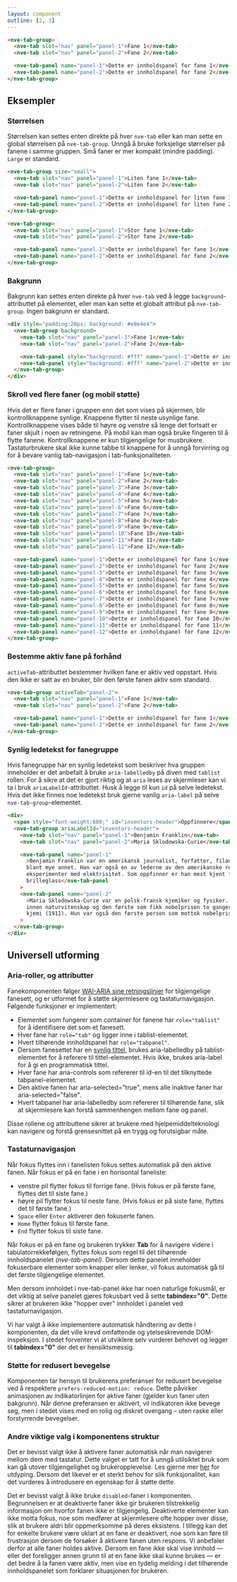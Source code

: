 ```yaml
---
layout: component
outline: [2, 3]
---
```


<CodeExamplePreview>

```html
<nve-tab-group>
  <nve-tab slot="nav" panel="panel-1">Fane 1</nve-tab>
  <nve-tab slot="nav" panel="panel-2">Fane 2</nve-tab>

  <nve-tab-panel name="panel-1">Dette er innholdspanel for fane 1</nve-tab-panel>
  <nve-tab-panel name="panel-2">Dette er innholdspanel for fane 2</nve-tab-panel>
</nve-tab-group>
```

</CodeExamplePreview>

## Eksempler

### Størrelsen

Størrelsen kan settes enten direkte på hver `nve-tab` eller kan man sette en global størrelsen på `nve-tab-group`.
Unngå å bruke forksjelige størrelser på fanene i samme gruppen. Små faner er mer kompakt (mindre padding).
`Large` er standard.

<CodeExamplePreview>

```html
<nve-tab-group size="small">
  <nve-tab slot="nav" panel="panel-1">Liten fane 1</nve-tab>
  <nve-tab slot="nav" panel="panel-2">Liten fane 2</nve-tab>

  <nve-tab-panel name="panel-1">Dette er innholdspanel for liten fane 1</nve-tab-panel>
  <nve-tab-panel name="panel-2">Dette er innholdspanel for liten fane 2</nve-tab-panel>
</nve-tab-group>

<nve-tab-group>
  <nve-tab slot="nav" panel="panel-1">Stor fane 1</nve-tab>
  <nve-tab slot="nav" panel="panel-2">Stor fane 2</nve-tab>

  <nve-tab-panel name="panel-1">Dette er innholdspanel for fane 1</nve-tab-panel>
  <nve-tab-panel name="panel-2">Dette er innholdspanel for fane 2</nve-tab-panel>
</nve-tab-group>
```

</CodeExamplePreview>

### Bakgrunn

Bakgrunn kan settes enten direkte på hver `nve-tab` ved å legge `background`-attributtet på elementet, eller man kan sette et globalt attribut på `nve-tab-group`.
Ingen bakgrunn er standard.

<CodeExamplePreview>

```html
<div style="padding:20px; background: #e8e4e4">
  <nve-tab-group background>
    <nve-tab slot="nav" panel="panel-1">Fane 1</nve-tab>
    <nve-tab slot="nav" panel="panel-2">Fane 2</nve-tab>

    <nve-tab-panel style="background: #fff" name="panel-1">Dette er innholdspanel for fane 1</nve-tab-panel>
    <nve-tab-panel style="background: #fff" name="panel-2">Dette er innholdspanel for fane 2</nve-tab-panel>
  </nve-tab-group>
</div>
```

</CodeExamplePreview>

### Skroll ved flere faner (og mobil støtte)

Hvis det er flere faner i gruppen enn det som vises på skjermen, blir kontrollknappene synlige. Knappene flytter til neste usynlige fane. Kontrollknappene vises både til høyre og venstre så lenge det fortsatt er faner skjult i noen av retningene.
På mobil kan man også bruke fingeren til å flytte fanene.
<nve-message-card variant="warning" label="Obs!" size="compact">
Kontrollknappene er kun tilgjengelige for musbrukere. Tastaturbrukere skal ikke kunne tabbe til knappene for å unngå forvirring og for å bevare vanlig tab-navigasjon i tab-funksjonaliteten.
</nve-message-card>

<CodeExamplePreview>

```html
<nve-tab-group>
  <nve-tab slot="nav" panel="panel-1">Fane 1</nve-tab>
  <nve-tab slot="nav" panel="panel-2">Fane 2</nve-tab>
  <nve-tab slot="nav" panel="panel-3">Fane 3</nve-tab>
  <nve-tab slot="nav" panel="panel-4">Fane 4</nve-tab>
  <nve-tab slot="nav" panel="panel-5">Fane 5</nve-tab>
  <nve-tab slot="nav" panel="panel-6">Fane 6</nve-tab>
  <nve-tab slot="nav" panel="panel-7">Fane 7</nve-tab>
  <nve-tab slot="nav" panel="panel-8">Fane 8</nve-tab>
  <nve-tab slot="nav" panel="panel-9">Fane 9</nve-tab>
  <nve-tab slot="nav" panel="panel-10">Fane 10</nve-tab>
  <nve-tab slot="nav" panel="panel-11">Fane 11</nve-tab>
  <nve-tab slot="nav" panel="panel-12">Fane 12</nve-tab>

  <nve-tab-panel name="panel-1">Dette er innholdspanel for fane 1</nve-tab-panel>
  <nve-tab-panel name="panel-2">Dette er innholdspanel for fane 2</nve-tab-panel>
  <nve-tab-panel name="panel-3">Dette er innholdspanel for fane 3</nve-tab-panel>
  <nve-tab-panel name="panel-4">Dette er innholdspanel for fane 4</nve-tab-panel>
  <nve-tab-panel name="panel-5">Dette er innholdspanel for fane 5</nve-tab-panel>
  <nve-tab-panel name="panel-6">Dette er innholdspanel for fane 6</nve-tab-panel>
  <nve-tab-panel name="panel-7">Dette er innholdspanel for fane 7</nve-tab-panel>
  <nve-tab-panel name="panel-8">Dette er innholdspanel for fane 8</nve-tab-panel>
  <nve-tab-panel name="panel-9">Dette er innholdspanel for fane 9</nve-tab-panel>
  <nve-tab-panel name="panel-10">Dette er innholdspanel for fane 10</nve-tab-panel>
  <nve-tab-panel name="panel-11">Dette er innholdspanel for fane 11</nve-tab-panel>
  <nve-tab-panel name="panel-12">Dette er innholdspanel for fane 12</nve-tab-panel>
</nve-tab-group>
```

</CodeExamplePreview>

### Bestemme aktiv fane på forhånd

`activeTab`-attributtet bestemmer hvilken fane er aktiv ved oppstart. Hvis den ikke er satt av en bruker, blir den første
fanen aktiv som standard.

<CodeExamplePreview>

```html
<nve-tab-group activeTab="panel-2">
  <nve-tab slot="nav" panel="panel-1">Fane 1</nve-tab>
  <nve-tab slot="nav" panel="panel-2">Fane 2</nve-tab>

  <nve-tab-panel name="panel-1">Dette er innholdspanel for fane 1</nve-tab-panel>
  <nve-tab-panel name="panel-2">Dette er innholdspanel for fane 2</nve-tab-panel>
</nve-tab-group>
```

</CodeExamplePreview>

### Synlig ledetekst for fanegruppe

Hvis fanegruppe har en synlig ledetekst som beskriver hva gruppen inneholder er det anbefalt å bruke `aria-labelledby` på diven med `tablist` rollen. For å sikre at det er gjort riktig og at `aria` leses av skjermleser kan vi ta i bruk `ariaLabelId`-attributtet. Husk å legge til kun `id` på selve ledetekst. Hvis det ikke finnes noe ledetekst bruk gjerne vanlig
`aria-label` på selve `nve-tab-group`-elementet.

<CodeExamplePreview>

```html
<div>
  <span style="font-weight:600;" id="inventors-header">Oppfinnere</span>
  <nve-tab-group ariaLabelId="inventors-header">
    <nve-tab slot="nav" panel="panel-1">Benjamin Franklin</nve-tab>
    <nve-tab slot="nav" panel="panel-2">Maria Sklodowska-Curie</nve-tab>

    <nve-tab-panel name="panel-1"
      >Benjamin Franklin var en amerikansk journalist, forfatter, filantrop, vitenskapsmann, oppfinner og diplomat,
      blant mye annet. Han var også en av lederne av den amerikanske revolusjonen. Han huskes også for sine
      eksperimenter med elektrisitet. Som oppfinner er han mest kjent for lynavlederen, bifokale
      brilleglass</nve-tab-panel
    >
    <nve-tab-panel name="panel-2"
      >Maria Sklodowska-Curie var en polsk-fransk kjemiker og fysiker. Hun var den første kvinnelige nobelprisvinner
      innen naturvitenskap og den første som fikk nobelprisen to ganger – nobelprisen i fysikk (1903) og nobelprisen i
      kjemi (1911). Hun var også den første person som mottok nobelprisen innen to vitenskaper.</nve-tab-panel
    >
  </nve-tab-group>
</div>
```

</CodeExamplePreview>

## Universell utforming

### Aria-roller, og attributter

Fanekomponenten følger [WAI-ARIA sine retningslinjer](https://www.w3.org/WAI/ARIA/apg/patterns/tabs/#:~:text=of%20the%20page.-,WAI%2DARIA%20Roles%2C%20States%2C%20and%20Properties,-The%20element%20that) for tilgjengelige fanesett, og er utformet for å støtte skjermlesere og tastaturnavigasjon. Følgende funksjoner er implementert:

- Elementet som fungerer som container for fanene har `role="tablist"` for å identifisere det som et fanesett.
- Hver fane har `role="tab"` og ligger inne i tablist-elementet.
- Hvert tilhørende innholdspanel har `role="tabpanel"`.
- Dersom fanesettet har en [synlig tittel](#synlig-ledetekst-for-fanegruppe), brukes aria-labelledby på tablist-elementet for å referere til tittel-elementet. Hvis ikke, brukes aria-label for å gi en programmatisk tittel.
- Hver fane har aria-controls som refererer til id-en til det tilknyttede tabpanel-elementet.
- Den aktive fanen har aria-selected="true", mens alle inaktive faner har aria-selected="false".
- Hvert tabpanel har aria-labelledby som refererer til tilhørende fane, slik at skjermlesere kan forstå sammenhengen mellom fane og panel.

Disse rollene og attributtene sikrer at brukere med hjelpemiddelteknologi kan navigere og forstå grensesnittet på en trygg og forutsigbar måte.

### Tastaturnavigasjon

Når fokus flyttes inn i fanelisten fokus settes automatisk på den aktive fanen.
Når fokus er på en fane i en horisontal faneliste:

- venstre pil flytter fokus til forrige fane. (Hvis fokus er på første fane, flyttes det til siste fane.)
- høyre pil flytter fokus til neste fane. (Hvis fokus er på siste fane, flyttes det til første fane.)
- `Space` eller `Enter` aktiverer den fokuserte fanen.
- `Home` flytter fokus til første fane.
- `End` flytter fokus til siste fane.

<nve-message-card variant="warning" label="Din innsats er også viktig!" size="compact">
<span>Når fokus er på en fane og brukeren trykker <b>Tab</b> for å navigere videre i tabulatorrekkefølgen, flyttes fokus som regel til det tilhørende innholdspanelet <em>(nve-tab-panel)</em>. Dersom dette panelet inneholder fokuserbare elementer som knapper eller lenker, vil fokus automatisk gå til det første tilgjengelige elementet.</span>

<span>Men dersom innholdet i nve-tab-panel ikke har noen naturlige fokusmål, er det viktig at selve panelet gjøres fokusbart ved å sette <b>tabindex="0"</b>. Dette sikrer at brukeren ikke "hopper over" innholdet i panelet ved tastaturnavigasjon.</span>

<span>Vi har valgt å ikke implementere automatisk håndtering av dette i komponenten, da det ville krevd omfattende og ytelseskrevende DOM-inspeksjon. I stedet forventer vi at utviklere selv vurderer behovet og legger til <b>tabindex="0"</b> der det er hensiktsmessig.</span>
</nve-message-card>

### Støtte for redusert bevegelse

Komponenten tar hensyn til brukerens preferanser for redusert bevegelse ved å respektere `prefers-reduced-motion: reduce`. Dette påvirker animasjonen av indikatorlinjen for aktive faner (gjelder kun faner uten bakgrunn). Når denne preferansen er aktivert, vil indikatoren ikke bevege seg, men i stedet vises med en rolig og diskret overgang – uten raske eller forstyrrende bevegelser.

### Andre viktige valg i komponentens struktur

Det er bevisst valgt ikke å aktivere faner automatisk når man navigerer mellom dem med tastatur. Dette valget er tatt for å unngå utilsiktet bruk som kan gå utover tilgjengelighet og brukeropplevelse. Les gjerne mer [her](https://www.w3.org/WAI/ARIA/apg/practices/keyboard-interface/#kbd_selection_follows_focus) for utdyping. Dersom det likevel er et sterkt behov for slik funksjonalitet, kan det vurderes å introdusere en egenskap for å støtte dette.

Det er bevisst valgt å ikke bruke `disabled`-faner i komponenten. Begrunnelsen er at deaktiverte faner ikke gir brukeren tilstrekkelig informasjon om hvorfor fanen ikke er tilgjengelig. Deaktiverte elementer kan ikke motta fokus, noe som medfører at skjermlesere ofte hopper over disse, slik at brukere aldri blir oppmerksomme på deres eksistens. I tillegg kan det for enkelte brukere være uklart at en fane er deaktivert, noe som kan føre til frustrasjon dersom de forsøker å aktivere fanen uten respons.
<nve-message-card label="Tips!" size="compact">
Vi anbefaler derfor at alle faner holdes aktive. Dersom en fane ikke skal vise innhold — eller det foreligger annen grunn til at en fane ikke skal kunne brukes — er det bedre å la fanen være aktiv, men vise en tydelig melding i det tilhørende innholdspanelet som forklarer situasjonen for brukeren.</nve-message-card>
